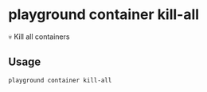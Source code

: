 # playground container kill-all

💀 Kill all containers

## Usage

```bash
playground container kill-all
```


